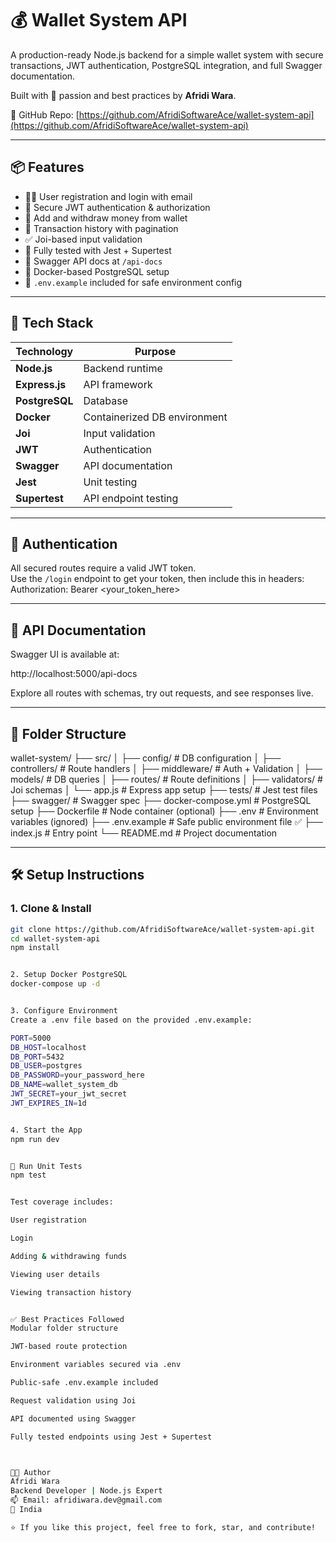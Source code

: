 # 💰 Wallet System API

A production-ready Node.js backend for a simple wallet system with secure transactions, JWT authentication, PostgreSQL integration, and full Swagger documentation.

Built with 💪 passion and best practices by **Afridi Wara**.

🔗 GitHub Repo: [https://github.com/AfridiSoftwareAce/wallet-system-api](https://github.com/AfridiSoftwareAce/wallet-system-api)

---

## 📦 Features

- 🧑‍💼 User registration and login with email
- 🔐 Secure JWT authentication & authorization
- 💸 Add and withdraw money from wallet
- 📄 Transaction history with pagination
- ✅ Joi-based input validation
- 🧪 Fully tested with Jest + Supertest
- 📘 Swagger API docs at `/api-docs`
- 🐳 Docker-based PostgreSQL setup
- 🔐 `.env.example` included for safe environment config

---

## 🚀 Tech Stack

| Technology     | Purpose                        |
|----------------|--------------------------------|
| **Node.js**    | Backend runtime                |
| **Express.js** | API framework                  |
| **PostgreSQL** | Database                       |
| **Docker**     | Containerized DB environment   |
| **Joi**        | Input validation               |
| **JWT**        | Authentication                 |
| **Swagger**    | API documentation              |
| **Jest**       | Unit testing                   |
| **Supertest**  | API endpoint testing           |

---

## 🔐 Authentication

All secured routes require a valid JWT token.  
Use the `/login` endpoint to get your token, then include this in headers:
Authorization: Bearer <your_token_here>


---

## 📘 API Documentation

Swagger UI is available at:

http://localhost:5000/api-docs


Explore all routes with schemas, try out requests, and see responses live.

---

## 📁 Folder Structure

wallet-system/
├── src/
│ ├── config/ # DB configuration
│ ├── controllers/ # Route handlers
│ ├── middleware/ # Auth + Validation
│ ├── models/ # DB queries
│ ├── routes/ # Route definitions
│ ├── validators/ # Joi schemas
│ └── app.js # Express app setup
├── tests/ # Jest test files
├── swagger/ # Swagger spec
├── docker-compose.yml # PostgreSQL setup
├── Dockerfile # Node container (optional)
├── .env # Environment variables (ignored)
├── .env.example # Safe public environment file ✅
├── index.js # Entry point
└── README.md # Project documentation


---

## 🛠️ Setup Instructions

### 1. Clone & Install
```bash
git clone https://github.com/AfridiSoftwareAce/wallet-system-api.git
cd wallet-system-api
npm install


2. Setup Docker PostgreSQL
docker-compose up -d


3. Configure Environment
Create a .env file based on the provided .env.example:

PORT=5000
DB_HOST=localhost
DB_PORT=5432
DB_USER=postgres
DB_PASSWORD=your_password_here
DB_NAME=wallet_system_db
JWT_SECRET=your_jwt_secret
JWT_EXPIRES_IN=1d


4. Start the App
npm run dev


🧪 Run Unit Tests
npm test


Test coverage includes:

User registration

Login

Adding & withdrawing funds

Viewing user details

Viewing transaction history


✅ Best Practices Followed
Modular folder structure

JWT-based route protection

Environment variables secured via .env

Public-safe .env.example included

Request validation using Joi

API documented using Swagger

Fully tested endpoints using Jest + Supertest



👨‍💻 Author
Afridi Wara
Backend Developer | Node.js Expert
📫 Email: afridiwara.dev@gmail.com
📍 India

⭐ If you like this project, feel free to fork, star, and contribute!
